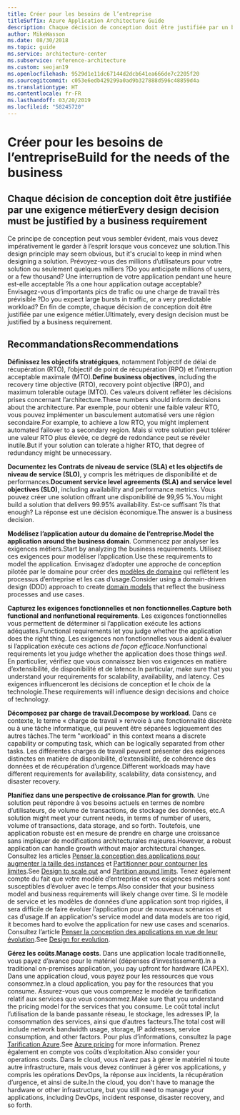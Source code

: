 ```yaml
---
title: Créer pour les besoins de l’entreprise
titleSuffix: Azure Application Architecture Guide
description: Chaque décision de conception doit être justifiée par un besoin de l’entreprise.
author: MikeWasson
ms.date: 08/30/2018
ms.topic: guide
ms.service: architecture-center
ms.subservice: reference-architecture
ms.custom: seojan19
ms.openlocfilehash: 9529d1e11dc67144d2dcb641ea666de7c2205f20
ms.sourcegitcommit: c053e6edb429299a0ad9b327888d596c48859d4a
ms.translationtype: HT
ms.contentlocale: fr-FR
ms.lasthandoff: 03/20/2019
ms.locfileid: "58245720"
---
```

# <a name="build-for-the-needs-of-the-business"></a><span data-ttu-id="277c1-103">Créer pour les besoins de l’entreprise</span><span class="sxs-lookup"><span data-stu-id="277c1-103">Build for the needs of the business</span></span>

## <a name="every-design-decision-must-be-justified-by-a-business-requirement"></a><span data-ttu-id="277c1-104">Chaque décision de conception doit être justifiée par une exigence métier</span><span class="sxs-lookup"><span data-stu-id="277c1-104">Every design decision must be justified by a business requirement</span></span>

<span data-ttu-id="277c1-105">Ce principe de conception peut vous sembler évident, mais vous devez impérativement le garder à l’esprit lorsque vous concevez une solution.</span><span class="sxs-lookup"><span data-stu-id="277c1-105">This design principle may seem obvious, but it's crucial to keep in mind when designing a solution.</span></span> <span data-ttu-id="277c1-106">Prévoyez-vous des millions d’utilisateurs pour votre solution ou seulement quelques milliers ?</span><span class="sxs-lookup"><span data-stu-id="277c1-106">Do you anticipate millions of users, or a few thousand?</span></span> <span data-ttu-id="277c1-107">Une interruption de votre application pendant une heure est-elle acceptable ?</span><span class="sxs-lookup"><span data-stu-id="277c1-107">Is a one hour application outage acceptable?</span></span> <span data-ttu-id="277c1-108">Envisagez-vous d’importants pics de trafic ou une charge de travail très prévisible ?</span><span class="sxs-lookup"><span data-stu-id="277c1-108">Do you expect large bursts in traffic, or a very predictable workload?</span></span> <span data-ttu-id="277c1-109">En fin de compte, chaque décision de conception doit être justifiée par une exigence métier.</span><span class="sxs-lookup"><span data-stu-id="277c1-109">Ultimately, every design decision must be justified by a business requirement.</span></span>

## <a name="recommendations"></a><span data-ttu-id="277c1-110">Recommandations</span><span class="sxs-lookup"><span data-stu-id="277c1-110">Recommendations</span></span>

<span data-ttu-id="277c1-111">**Définissez les objectifs stratégiques**, notamment l’objectif de délai de récupération (RTO), l’objectif de point de récupération (RPO) et l’interruption acceptable maximale (MTO).</span><span class="sxs-lookup"><span data-stu-id="277c1-111">**Define business objectives**, including the recovery time objective (RTO), recovery point objective (RPO), and maximum tolerable outage (MTO).</span></span> <span data-ttu-id="277c1-112">Ces valeurs doivent refléter les décisions prises concernant l’architecture.</span><span class="sxs-lookup"><span data-stu-id="277c1-112">These numbers should inform decisions about the architecture.</span></span> <span data-ttu-id="277c1-113">Par exemple, pour obtenir une faible valeur RTO, vous pouvez implémenter un basculement automatisé vers une région secondaire.</span><span class="sxs-lookup"><span data-stu-id="277c1-113">For example, to achieve a low RTO, you might implement automated failover to a secondary region.</span></span> <span data-ttu-id="277c1-114">Mais si votre solution peut tolérer une valeur RTO plus élevée, ce degré de redondance peut se révéler inutile.</span><span class="sxs-lookup"><span data-stu-id="277c1-114">But if your solution can tolerate a higher RTO, that degree of redundancy might be unnecessary.</span></span>

<span data-ttu-id="277c1-115">**Documentez les Contrats de niveau de service (SLA) et les objectifs de niveau de service (SLO)**, y compris les métriques de disponibilité et de performances.</span><span class="sxs-lookup"><span data-stu-id="277c1-115">**Document service level agreements (SLA) and service level objectives (SLO)**, including availability and performance metrics.</span></span> <span data-ttu-id="277c1-116">Vous pouvez créer une solution offrant une disponibilité de 99,95 %.</span><span class="sxs-lookup"><span data-stu-id="277c1-116">You might build a solution that delivers 99.95% availability.</span></span> <span data-ttu-id="277c1-117">Est-ce suffisant ?</span><span class="sxs-lookup"><span data-stu-id="277c1-117">Is that enough?</span></span> <span data-ttu-id="277c1-118">La réponse est une décision économique.</span><span class="sxs-lookup"><span data-stu-id="277c1-118">The answer is a business decision.</span></span>

<span data-ttu-id="277c1-119">**Modélisez l’application autour du domaine de l’entreprise**.</span><span class="sxs-lookup"><span data-stu-id="277c1-119">**Model the application around the business domain**.</span></span> <span data-ttu-id="277c1-120">Commencez par analyser les exigences métiers.</span><span class="sxs-lookup"><span data-stu-id="277c1-120">Start by analyzing the business requirements.</span></span> <span data-ttu-id="277c1-121">Utilisez ces exigences pour modéliser l’application.</span><span class="sxs-lookup"><span data-stu-id="277c1-121">Use these requirements to model the application.</span></span> <span data-ttu-id="277c1-122">Envisagez d’adopter une approche de conception pilotée par le domaine pour créer des [modèles de domaine][domain-model] qui reflètent les processus d’entreprise et les cas d’usage.</span><span class="sxs-lookup"><span data-stu-id="277c1-122">Consider using a domain-driven design (DDD) approach to create [domain models][domain-model] that reflect the business processes and use cases.</span></span>

<span data-ttu-id="277c1-123">**Capturez les exigences fonctionnelles et non fonctionnelles**.</span><span class="sxs-lookup"><span data-stu-id="277c1-123">**Capture both functional and nonfunctional requirements**.</span></span> <span data-ttu-id="277c1-124">Les exigences fonctionnelles vous permettent de déterminer si l’application exécute les actions adéquates.</span><span class="sxs-lookup"><span data-stu-id="277c1-124">Functional requirements let you judge whether the application does the right thing.</span></span> <span data-ttu-id="277c1-125">Les exigences non fonctionnelles vous aident à évaluer si l’application exécute ces actions *de façon efficace*.</span><span class="sxs-lookup"><span data-stu-id="277c1-125">Nonfunctional requirements let you judge whether the application does those things *well*.</span></span> <span data-ttu-id="277c1-126">En particulier, vérifiez que vous connaissez bien vos exigences en matière d’extensibilité, de disponibilité et de latence.</span><span class="sxs-lookup"><span data-stu-id="277c1-126">In particular, make sure that you understand your requirements for scalability, availability, and latency.</span></span> <span data-ttu-id="277c1-127">Ces exigences influenceront les décisions de conception et le choix de la technologie.</span><span class="sxs-lookup"><span data-stu-id="277c1-127">These requirements will influence design decisions and choice of technology.</span></span>

<span data-ttu-id="277c1-128">**Décomposez par charge de travail**.</span><span class="sxs-lookup"><span data-stu-id="277c1-128">**Decompose by workload**.</span></span> <span data-ttu-id="277c1-129">Dans ce contexte, le terme « charge de travail » renvoie à une fonctionnalité discrète ou à une tâche informatique, qui peuvent être séparées logiquement des autres tâches.</span><span class="sxs-lookup"><span data-stu-id="277c1-129">The term "workload" in this context means a discrete capability or computing task, which can be logically separated from other tasks.</span></span> <span data-ttu-id="277c1-130">Les différentes charges de travail peuvent présenter des exigences distinctes en matière de disponibilité, d’extensibilité, de cohérence des données et de récupération d’urgence.</span><span class="sxs-lookup"><span data-stu-id="277c1-130">Different workloads may have different requirements for availability, scalability, data consistency, and disaster recovery.</span></span>

<span data-ttu-id="277c1-131">**Planifiez dans une perspective de croissance**.</span><span class="sxs-lookup"><span data-stu-id="277c1-131">**Plan for growth**.</span></span> <span data-ttu-id="277c1-132">Une solution peut répondre à vos besoins actuels en termes de nombre d’utilisateurs, de volume de transactions, de stockage des données, etc.</span><span class="sxs-lookup"><span data-stu-id="277c1-132">A solution might meet your current needs, in terms of number of users, volume of transactions, data storage, and so forth.</span></span> <span data-ttu-id="277c1-133">Toutefois, une application robuste est en mesure de prendre en charge une croissance sans impliquer de modifications architecturales majeures.</span><span class="sxs-lookup"><span data-stu-id="277c1-133">However, a robust application can handle growth without major architectural changes.</span></span> <span data-ttu-id="277c1-134">Consultez les articles [Penser la conception des applications pour augmenter la taille des instances](scale-out.md) et [Partitionner pour contourner les limites](partition.md).</span><span class="sxs-lookup"><span data-stu-id="277c1-134">See [Design to scale out](scale-out.md) and [Partition around limits](partition.md).</span></span> <span data-ttu-id="277c1-135">Tenez également compte du fait que votre modèle d’entreprise et vos exigences métiers sont susceptibles d’évoluer avec le temps.</span><span class="sxs-lookup"><span data-stu-id="277c1-135">Also consider that your business model and business requirements will likely change over time.</span></span> <span data-ttu-id="277c1-136">Si le modèle de service et les modèles de données d’une application sont trop rigides, il sera difficile de faire évoluer l’application pour de nouveaux scénarios et cas d’usage.</span><span class="sxs-lookup"><span data-stu-id="277c1-136">If an application's service model and data models are too rigid, it becomes hard to evolve the application for new use cases and scenarios.</span></span> <span data-ttu-id="277c1-137">Consultez l’article [Penser la conception des applications en vue de leur évolution](design-for-evolution.md).</span><span class="sxs-lookup"><span data-stu-id="277c1-137">See [Design for evolution](design-for-evolution.md).</span></span>

<span data-ttu-id="277c1-138">**Gérez les coûts**.</span><span class="sxs-lookup"><span data-stu-id="277c1-138">**Manage costs**.</span></span> <span data-ttu-id="277c1-139">Dans une application locale traditionnelle, vous payez d’avance pour le matériel (dépenses d’investissement).</span><span class="sxs-lookup"><span data-stu-id="277c1-139">In a traditional on-premises application, you pay upfront for hardware (CAPEX).</span></span> <span data-ttu-id="277c1-140">Dans une application cloud, vous payez pour les ressources que vous consommez.</span><span class="sxs-lookup"><span data-stu-id="277c1-140">In a cloud application, you pay for the resources that you consume.</span></span> <span data-ttu-id="277c1-141">Assurez-vous que vous comprenez le modèle de tarification relatif aux services que vous consommez.</span><span class="sxs-lookup"><span data-stu-id="277c1-141">Make sure that you understand the pricing model for the services that you consume.</span></span> <span data-ttu-id="277c1-142">Le coût total inclut l’utilisation de la bande passante réseau, le stockage, les adresses IP, la consommation des services, ainsi que d’autres facteurs.</span><span class="sxs-lookup"><span data-stu-id="277c1-142">The total cost will include network bandwidth usage, storage, IP addresses, service consumption, and other factors.</span></span> <span data-ttu-id="277c1-143">Pour plus d’informations, consultez la page [Tarification Azure][pricing].</span><span class="sxs-lookup"><span data-stu-id="277c1-143">See [Azure pricing][pricing] for more information.</span></span> <span data-ttu-id="277c1-144">Prenez également en compte vos coûts d’exploitation.</span><span class="sxs-lookup"><span data-stu-id="277c1-144">Also consider your operations costs.</span></span> <span data-ttu-id="277c1-145">Dans le cloud, vous n’avez pas à gérer le matériel ni toute autre infrastructure, mais vous devez continuer à gérer vos applications, y compris les opérations DevOps, la réponse aux incidents, la récupération d’urgence, et ainsi de suite.</span><span class="sxs-lookup"><span data-stu-id="277c1-145">In the cloud, you don't have to manage the hardware or other infrastructure, but you still need to manage your applications, including DevOps, incident response, disaster recovery, and so forth.</span></span>

[domain-model]: https://martinfowler.com/eaaCatalog/domainModel.html
[pricing]: https://azure.microsoft.com/pricing/
